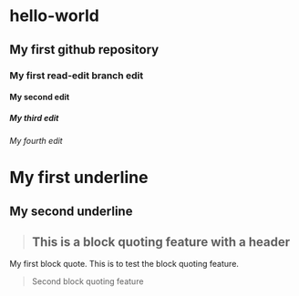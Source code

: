 # hello-world
## My first github repository  
### My first read-edit branch edit  
#### My second edit  
##### My third edit  
###### My fourth edit  
My first underline
==================  
My second underline  
-------------------

>## This is a block quoting feature with a header 
My first block quote. This is to test the block quoting feature.  
> Second block quoting feature
